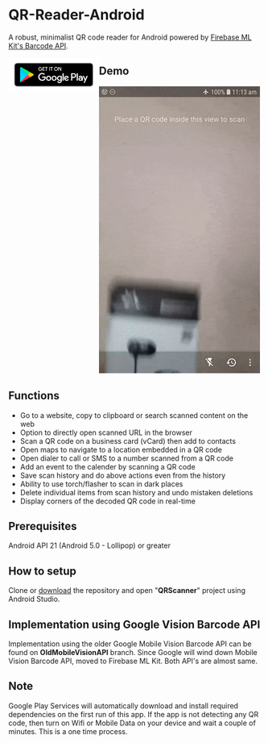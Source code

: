 # QR-Reader-Android
A robust, minimalist QR code reader for Android powered by [Firebase ML Kit's Barcode API](https://firebase.google.com/docs/ml-kit/read-barcodes).

<a href="https://play.google.com/store/apps/details?id=com.auroid.qrscanner" rel="noopener noreferrer" target="_blank">
<img src="google-play-badge.png" style="float:left" width="180" /></a>



## Demo

![demo gif](demo.gif)

## Functions

- Go to a website, copy to clipboard or search scanned content on the web
- Option to directly open scanned URL in the browser
- Scan a QR code on a business card (vCard) then add to contacts
- Open maps to navigate to a location embedded in a QR code
- Open dialer to call or SMS to a number scanned from a QR code
- Add an event to the calender by scanning a QR code
- Save scan history and do above actions even from the history
- Ability to use torch/flasher to scan in dark places
- Delete individual items from scan history and undo mistaken deletions
- Display corners of the decoded QR code in real-time

## Prerequisites

Android API 21 (Android 5.0 - Lollipop) or greater

## How to setup

Clone or [download](https://github.com/amila93/QR-Reader-Android/archive/master.zip) the repository and open "**QRScanner**" project using Android Studio.

## Implementation using Google Vision Barcode API

Implementation using the older Google Mobile Vision Barcode API can be found on **OldMobileVisionAPI** branch. Since Google will wind down Mobile Vision Barcode API, moved to Firebase ML Kit. Both API's are almost same. 

## Note

Google Play Services will automatically download and install required dependencies on the first run of this app. If the app is not detecting any QR code, then turn on Wifi or Mobile Data on your device and wait a couple of minutes. This is a one time process.
